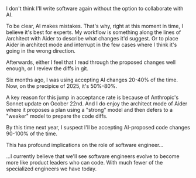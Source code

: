 I don't think I'll write software again without the option to collaborate with AI.

To be clear, AI makes mistakes. That's why, right at this moment in time, I believe it's best for experts.
My workflow is something along the lines of /architect with Aider to describe what changes it'd suggest.
Or to place Aider in architect mode and interrupt in the few cases where I think it's going in the wrong direction.

Afterwards, either I feel that I read through the proposed changes well enough, or I review the diffs in git.

Six months ago, I was using accepting AI changes 20-40% of the time. Now, on the precipice of 2025, it's 50%-80%.

A key reason for this jump in acceptance rate is because of Anthropic's Sonnet update on Ocober 22nd.
And I do enjoy the architect mode of Aider where it proposes a plan using a "strong" model and then defers
to a "weaker" model to prepare the code diffs.

By this time next year, I suspect I'll be accepting AI-proposed code changes 90-100% of the time.

This has profound implications on the role of software engineer...

...I currently believe that we'll see software engineers evolve to become more like  product leaders who can code.
With much fewer of the specialized engineers we have today.